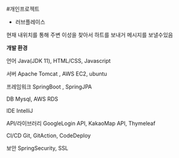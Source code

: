 #개인프로젝트
- 러브플레이스

현재 내위치를 통해 주변 이성을 찾아서 하트를 보내거 메시지를 보낼수있음


**개발 환경**

언어 Java(JDK 11), HTML/CSS, Javascript

서버 Apache Tomcat , AWS EC2, ubuntu

프레임워크 SpringBoot , SpringJPA

DB Mysql, AWS RDS

IDE IntelliJ

API/라이브러리 GoogleLogin API, KakaoMap API, Thymeleaf

CI/CD Git, GitAction, CodeDeploy 

보안 SpringSecurity, SSL
